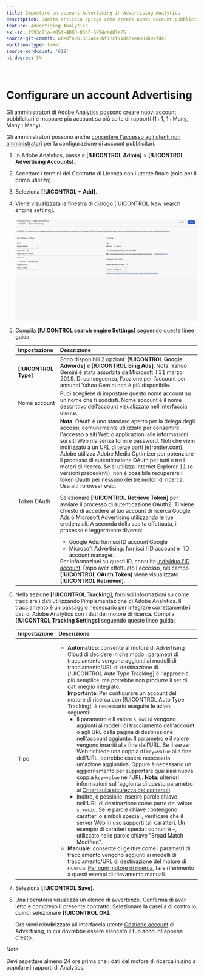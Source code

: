 ```yaml
---
title: Impostare un account Advertising in Advertising Analytics
description: Questo articolo spiega come creare nuovi account pubblicitari e mappare più account su più suite di rapporti.
feature: Advertising Analytics
exl-id: f593c714-e85f-4000-85b2-6294cad81e25
source-git-commit: 6bedfb9b1333a442bf17cf71dad1e0883b97fd45
workflow-type: tm+mt
source-wordcount: '618'
ht-degree: 5%

---
```


# Configurare un account Advertising

Gli amministratori di Adobe Analytics possono creare nuovi account pubblicitari e mappare più account su più suite di rapporti (1 : 1, 1 : Many, Many : Many).

Gli amministratori possono anche [concedere l&#39;accesso agli utenti non amministratori](/help/integrate/c-advertising-analytics/overview.md#section_FCC58EB635954A32990D4E67B52B4369) per la configurazione di account pubblicitari.

<!--
![](assets/aa_accounts.png)
-->

1. In Adobe Analytics, passa a **[!UICONTROL Admin]** > **[!UICONTROL Advertising Accounts]**.
1. Accettare i termini del Contratto di Licenza con l&#39;utente finale (solo per il primo utilizzo).
1. Seleziona **[!UICONTROL + Add]**.
1. Viene visualizzata la finestra di dialogo [!UICONTROL New search engine setting].

   ![](assets/aa-new-se-account.png)

1. Compila **[!UICONTROL search engine Settings]** seguendo queste linee guida:

   | Impostazione | Descrizione |
   | --- | --- |
   | **[!UICONTROL Type]** | Sono disponibili 2 opzioni: **[!UICONTROL Google Adwords]** e **[!UICONTROL Bing Ads]**. Nota: Yahoo Gemini è stata assorbita da Microsoft il 31 marzo 2019. Di conseguenza, l’opzione per l’account per annunci Yahoo Gemini non è più disponibile. |
   | Nome account | Puoi scegliere di impostare questo nome account su un nome che ti soddisfi.  Nome account è il nome descrittivo dell’account visualizzato nell’interfaccia utente. |
   | Token OAuth | **Nota**: OAuth è uno standard aperto per la delega degli accessi, comunemente utilizzato per consentire l&#39;accesso a siti Web o applicazioni alle informazioni sui siti Web ma senza fornire password. Noti che vieni indirizzato a un URL di terze parti (efrontier.com). Adobe utilizza Adobe Media Optimizer per potenziare il processo di autenticazione OAuth per tutti e tre i motori di ricerca. Se si utilizza Internet Explorer 11 (o versioni precedenti), non è possibile recuperare il token Oauth per nessuno dei tre motori di ricerca. Usa altri browser web.<p>Selezionare **[!UICONTROL Retrieve Token]** per avviare il processo di autenticazione OAuth2. Ti viene chiesto di accedere al tuo account di ricerca Google Ads o Microsoft Advertising utilizzando le tue credenziali. A seconda della scelta effettuata, il processo è leggermente diverso: <ul><li>Google Ads: fornisci ID account Google</li><li>Microsoft Advertising: fornisci l’ID account e l’ID account manager.</li></ul>Per informazioni su questi ID, consulta [Individua l&#39;ID account](aa-locate-account-id.md). Dopo aver effettuato l&#39;accesso, nel campo **[!UICONTROL OAuth Token]** viene visualizzato **[!UICONTROL Retrieved]**. |

1. Nella sezione **[!UICONTROL Tracking]**, fornisci informazioni su come tracciare i dati utilizzando l&#39;implementazione di Adobe Analytics. Il tracciamento è un passaggio necessario per integrare correttamente i dati di Adobe Analytics con i dati del motore di ricerca.
Compila **[!UICONTROL Tracking Settings]** seguendo queste linee guida:

   | Impostazione | Descrizione |
   | --- | --- |
   | Tipo | <ul><li>**Automatico**: consente al motore di Advertising Cloud di decidere in che modo i parametri di tracciamento vengono aggiunti ai modelli di tracciamento/URL di destinazione di. [!UICONTROL Auto Type Tracking] è l&#39;approccio più semplice, ma potrebbe non produrre il set di dati meglio integrato.<br>**Importante:** Per configurare un account del motore di ricerca con [!UICONTROL Auto Type Tracking], è necessario eseguire le azioni seguenti:<ul><li>Il parametro e il valore `s_kwcid` vengono aggiunti ai modelli di tracciamento dell&#39;account o agli URL della pagina di destinazione nell&#39;account aggiunto. Il parametro e il valore vengono inseriti alla fine dell’URL. Se il server Web richiede una coppia di `key=value` alla fine dell&#39;URL, potrebbe essere necessaria un&#39;azione aggiuntiva. Oppure è necessario un aggiornamento per supportare qualsiasi nuova coppia `key=value` nell&#39;URL. **Nota**: ulteriori informazioni sull&#39;aggiunta di questo parametro ai [Criteri sulla sicurezza dei contenuti](https://experienceleague.adobe.com/it/docs/id-service/using/reference/csp).</li><li>Inoltre, è possibile inserire parole chiave nell&#39;URL di destinazione come parte del valore `s_kwcid`. Se le parole chiave contengono caratteri o simboli speciali, verificare che il server Web in uso supporti tali caratteri. Un esempio di caratteri speciali comuni è `+`, utilizzato nelle parole chiave &quot;Broad Match Modified&quot;.</li></ul></li><li>**Manuale**: consente di gestire come i parametri di tracciamento vengono aggiunti ai modelli di tracciamento/URL di destinazione del motore di ricerca. [Per ogni motore di ricerca](/help/integrate/c-advertising-analytics/c-adanalytics-workflow/aa-manual-vs-automatic-tracking.md), fare riferimento a questi esempi di rilevamento manuali.</li></ul> |

1. Seleziona **[!UICONTROL Save]**.
1. Una liberatoria visualizza un elenco di avvertenze. Conferma di aver letto e compreso il presente contratto. Selezionare la casella di controllo, quindi selezionare **[!UICONTROL OK]**.

   Ora vieni reindirizzato all&#39;interfaccia utente [Gestione account](/help/integrate/c-advertising-analytics/c-adanalytics-workflow/aa-manage-ad-accounts.md) di Advertising, in cui dovrebbe essere elencato il tuo account appena creato.

>[!NOTE]
>
>Devi aspettare almeno 24 ore prima che i dati del motore di ricerca inizino a popolare i rapporti di Analytics.
